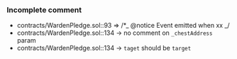 ### Incomplete comment

- contracts/WardenPledge.sol::93 => /\*_ @notice Event emitted when xx _/
- contracts/WardenPledge.sol::134 -> no comment on `_chestAddress` param
- contracts/WardenPledge.sol::134 -> `taget` should be `target`